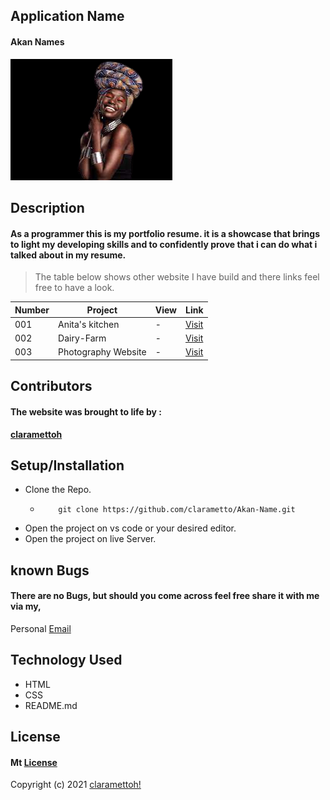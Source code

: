 ## **Application Name**
#### Akan Names
![Portfolio](images/black.png)
## **Description**
#### As a programmer this is my portfolio resume. it is a showcase that brings to light my developing skills and to confidently prove that i can do what i talked about in my resume.


>The table below shows other website I have build and there links feel free to have a look.


| Number | Project | View | Link |
| ---   |  ---     | ---  | --- |
| 001 | Anita's kitchen  |-| [Visit](https://clarametto.github.io/Anitas-KItchen/)
| 002 | Dairy-Farm | - | [Visit](https://clarametto.github.io/Metto-Dairy-Farm/index.html)
| 003 | Photography Website | - | [Visit](https://clarametto.github.io/PHOTOGRAPHY/)


## **Contributors**
#### The website was brought to life by :

[**claramettoh**](https://moringaschool.com/)

## **Setup/Installation**
* Clone the Repo.
    * ```
          git clone https://github.com/clarametto/Akan-Name.git
      ```
* Open the project on vs code or your desired editor.
* Open the project on live Server.
##  **known Bugs**
#### There are no Bugs, but should you come across feel free share it with me via my,
Personal
[Email](clara.metto@student.moringaschool.com)
## **Technology Used**
 * HTML
* CSS
* README.md
## **License**
#### Mt [**License**](https://choosealicense.com/licenses/mit/)
Copyright (c) 2021 [claramettoh!](https://clarametto.github.io/My-PORTFOLIO/)